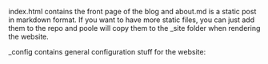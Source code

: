 index.html contains the front page of the blog and about.md is a static post in markdown format. If you want to have more static files, you can just add them to the repo and poole will copy them to the _site folder when rendering the website.

_config contains general configuration stuff for the website:
